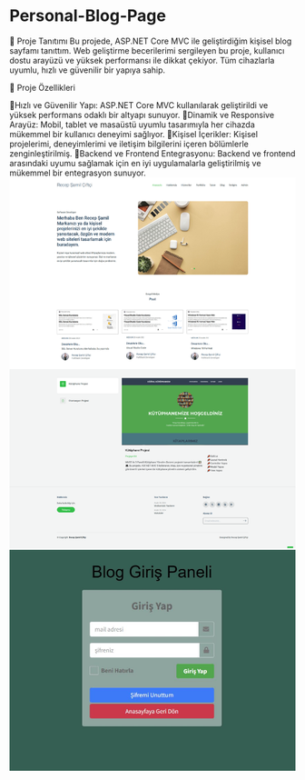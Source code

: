 # Personal-Blog-Page

💼 Proje Tanıtımı
Bu projede, ASP.NET Core MVC ile geliştirdiğim kişisel blog sayfamı tanıttım. Web geliştirme becerilerimi sergileyen bu proje, kullanıcı dostu arayüzü ve yüksek performansı ile dikkat çekiyor. Tüm cihazlarla uyumlu, hızlı ve güvenilir bir yapıya sahip.

🔑 Proje Özellikleri

🔑Hızlı ve Güvenilir Yapı: ASP.NET Core MVC kullanılarak geliştirildi ve yüksek performans odaklı bir altyapı sunuyor.
📌Dinamik ve Responsive Arayüz: Mobil, tablet ve masaüstü uyumlu tasarımıyla her cihazda mükemmel bir kullanıcı deneyimi sağlıyor.
🔑Kişisel İçerikler: Kişisel projelerimi, deneyimlerimi ve iletişim bilgilerini içeren bölümlerle zenginleştirilmiş.
📌Backend ve Frontend Entegrasyonu: Backend ve frontend arasındaki uyumu sağlamak için en iyi uygulamalarla geliştirilmiş ve mükemmel bir entegrasyon sunuyor.
![resim1](https://github.com/recepsamil/Personal-Blog-Page/blob/main/KisiselBlog/img/Ekran%20Al%C4%B1nt%C4%B1s%C4%B16.png?raw=true)
![resim2](https://github.com/recepsamil/Personal-Blog-Page/blob/main/KisiselBlog/img/Ekran%20Al%C4%B1nt%C4%B1s%C4%B15.JPG?raw=true)
